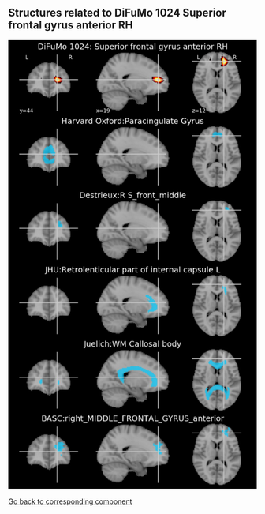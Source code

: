 


## Structures related to DiFuMo 1024 Superior frontal gyrus anterior RH

![637](637.jpg "Structures related to DiFuMo 1024 Superior frontal gyrus anterior RH")

[Go back to corresponding component](https://parietal-inria.github.io/DiFuMo/1024/html/637.html)